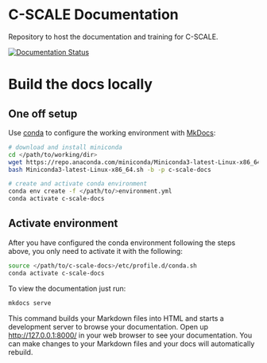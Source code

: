 # C-SCALE Documentation

Repository to host the documentation and training for C-SCALE.

[![Documentation Status](https://readthedocs.org/projects/c-scale-documentation/badge/?version=latest)](https://c-scale-documentation.readthedocs.io/en/latest/?badge=latest)

# Build the docs locally

## One off setup

Use [conda](https://conda.io/) to configure the working environment with
[MkDocs](https://www.mkdocs.org/):

```bash
# download and install miniconda
cd </path/to/working/dir>
wget https://repo.anaconda.com/miniconda/Miniconda3-latest-Linux-x86_64.sh
bash Miniconda3-latest-Linux-x86_64.sh -b -p c-scale-docs

# create and activate conda environment
conda env create -f </path/to/>environment.yml
conda activate c-scale-docs
```

## Activate environment

After you have configured the conda environment following the steps above,
you only need to activate it with the following:

```bash
source </path/to/c-scale-docs>/etc/profile.d/conda.sh
conda activate c-scale-docs
```

To view the documentation just run:

```bash
mkdocs serve
```

This command builds your Markdown files into HTML and starts a development server
to browse your documentation. Open up http://127.0.0.1:8000/ in your web browser
to see your documentation. You can make changes to your Markdown files and your
docs will automatically rebuild.
